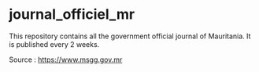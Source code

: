 # journal_officiel_mr

This repository contains all the government official journal of Mauritania. It is published every 2 weeks.


Source : https://www.msgg.gov.mr
